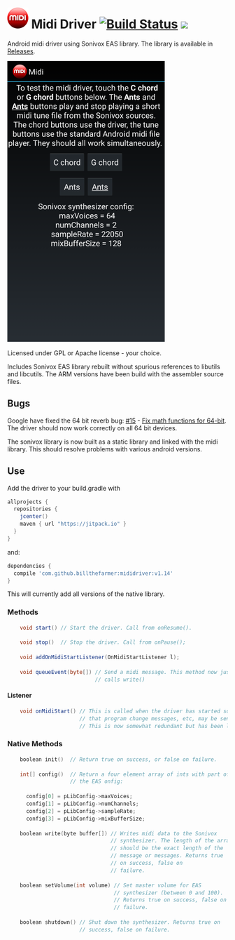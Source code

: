 # ![Logo](app/src/main/res/drawable-mdpi/ic_launcher.png) Midi Driver [![Build Status](https://travis-ci.org/billthefarmer/mididriver.svg?branch=master)](https://travis-ci.org/billthefarmer/mididriver) [![](https://jitpack.io/v/billthefarmer/mididriver.svg)](https://jitpack.io/#billthefarmer/mididriver)

Android midi driver using Sonivox EAS library. The library is
available in
[Releases](https://github.com/billthefarmer/mididriver/releases).

![](https://github.com/billthefarmer/billthefarmer.github.io/raw/master/images/miditest.png)

Licensed under GPL or Apache license - your choice.

Includes Sonivox EAS library rebuilt without spurious references to
libutils and libcutils. The ARM versions have been build with the
assembler source files.

## Bugs
Google have fixed the 64 bit reverb bug:
[#15](https://github.com/billthefarmer/mididriver/issues/15) -
[Fix math functions for 64-bit](https://github.com/android/platform_external_sonivox/commit/d216e303f65f5e36ffba92d342a8c61f753c98d7). The
driver should now work correctly on all 64 bit devices.

The sonivox library is now built as a static library and linked with
the midi library. This should resolve problems with various android
versions.

## Use
Add the driver to your build.gradle with
```gradle
allprojects {
  repositories {
    jcenter()
    maven { url "https://jitpack.io" }
  }
}
```
and:
```gradle
dependencies {
  compile 'com.github.billthefarmer:mididriver:v1.14'
}
```
This will currently add all versions of the native library.

### Methods
```java
    void start() // Start the driver. Call from onResume().

    void stop()  // Stop the driver. Call from onPause();

    void addOnMidiStartListener(OnMidiStartListener l);

    void queueEvent(byte[]) // Send a midi message. This method now just
                            // calls write()
```
#### Listener
```java
    void onMidiStart() // This is called when the driver has started so
                       // that program change messages, etc, may be sent.
                       // This is now somewhat redundant but has been left in.
```
### Native Methods
```c++
    boolean init()  // Return true on success, or false on failure.
	
    int[] config()  // Return a four element array of ints with part of
                    // the EAS onfig:

      config[0] = pLibConfig->maxVoices;
      config[1] = pLibConfig->numChannels;
      config[2] = pLibConfig->sampleRate;
      config[3] = pLibConfig->mixBufferSize;

    boolean write(byte buffer[]) // Writes midi data to the Sonivox
                                 // synthesizer. The length of the array
                                 // should be the exact length of the
                                 // message or messages. Returns true
                                 // on success, false on
                                 // failure.

    boolean setVolume(int volume) // Set master volume for EAS
                                  // synthesizer (between 0 and 100).
                                  // Returns true on success, false on
                                  // failure.

    boolean shutdown() // Shut down the synthesizer. Returns true on
                       // success, false on failure.
```
